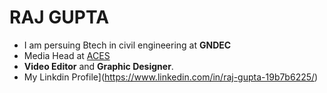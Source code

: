 # RAJ GUPTA
 - I am persuing Btech in civil engineering at **GNDEC**
- Media Head at [ACES](https://www.instagram.com/invites/contact/?i=obqwto0du9i0&utm_content=3wz0dfl)
-  **Video Editor** and **Graphic Designer**.
-  My Linkdin Profile](https://www.linkedin.com/in/raj-gupta-19b7b6225/)
